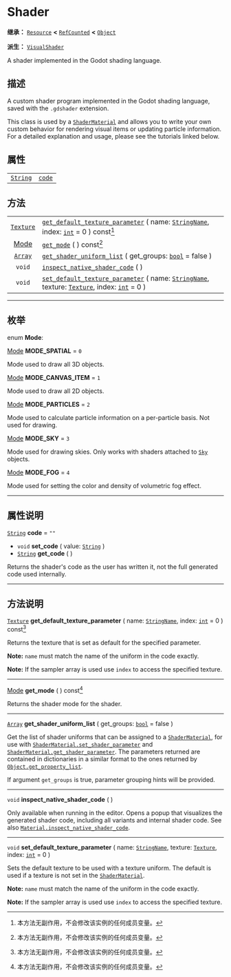 <!-- ⚠ 请勿编辑本文件 ⚠ -->
<!-- 本文档使用脚本从 WeDot 引擎源码仓库生成。 -->
<!-- 生成脚本：https://github.com/WeDot-Engine/WeDot/tree/master/doc/tools/make_md.py； -->
<!-- 原文件：https://github.com/WeDot-Engine/WeDot/tree/master/doc/classes/Shader.xml。 -->

<div id="_class_shader"></div>

# Shader

**继承：** [`Resource`](class_resource.md) **<** [`RefCounted`](class_refcounted.md) **<** [`Object`](class_object.md)

**派生：** [`VisualShader`](class_visualshader.md)

A shader implemented in the Godot shading language.

## 描述

A custom shader program implemented in the Godot shading language, saved with the `.gdshader` extension.

This class is used by a [`ShaderMaterial`](class_shadermaterial.md) and allows you to write your own custom behavior for rendering visual items or updating particle information. For a detailed explanation and usage, please see the tutorials linked below.

## 属性

|||
|:-:|:--|
| [`String`](class_string.md) | [`code`](class_shader.md#class_shader_property_code) | ``""`` |

## 方法

|||
|:-:|:--|
| [`Texture`](class_texture.md) | [`get_default_texture_parameter`](class_shader.md#class_shader_method_get_default_texture_parameter) ( name: [`StringName`](class_stringname.md), index: [`int`](class_int.md) = 0 ) const[^const]                           |
| [Mode](#enum_shader_mode)     | [`get_mode`](class_shader.md#class_shader_method_get_mode) ( ) const[^const]                                                                                                                                                 |
| [`Array`](class_array.md)     | [`get_shader_uniform_list`](class_shader.md#class_shader_method_get_shader_uniform_list) ( get_groups: [`bool`](class_bool.md) = false )                                                                                     |
| `void`                        | [`inspect_native_shader_code`](class_shader.md#class_shader_method_inspect_native_shader_code) ( )                                                                                                                           |
| `void`                        | [`set_default_texture_parameter`](class_shader.md#class_shader_method_set_default_texture_parameter) ( name: [`StringName`](class_stringname.md), texture: [`Texture`](class_texture.md), index: [`int`](class_int.md) = 0 ) |

<!-- rst-class:: classref-section-separator -->

---

## 枚举

<div id="_class_enum_shader_mode"></div>

enum **Mode**: <div id="enum_shader_mode"></div>

<div id="_class_shader_constant_mode_spatial"></div>

[Mode](#enum_shader_mode) **MODE_SPATIAL** = ``0``

Mode used to draw all 3D objects.

<div id="_class_shader_constant_mode_canvas_item"></div>

[Mode](#enum_shader_mode) **MODE_CANVAS_ITEM** = ``1``

Mode used to draw all 2D objects.

<div id="_class_shader_constant_mode_particles"></div>

[Mode](#enum_shader_mode) **MODE_PARTICLES** = ``2``

Mode used to calculate particle information on a per-particle basis. Not used for drawing.

<div id="_class_shader_constant_mode_sky"></div>

[Mode](#enum_shader_mode) **MODE_SKY** = ``3``

Mode used for drawing skies. Only works with shaders attached to [`Sky`](class_sky.md) objects.

<div id="_class_shader_constant_mode_fog"></div>

[Mode](#enum_shader_mode) **MODE_FOG** = ``4``

Mode used for setting the color and density of volumetric fog effect.

<!-- rst-class:: classref-section-separator -->

---

## 属性说明

<div id="_class_shader_property_code"></div>

[`String`](class_string.md) **code** = ``""`` <div id="class_shader_property_code"></div>

- `void` **set_code** ( value: [`String`](class_string.md) )
- [`String`](class_string.md) **get_code** ( )

Returns the shader's code as the user has written it, not the full generated code used internally.

<!-- rst-class:: classref-section-separator -->

---

## 方法说明

<div id="_class_shader_method_get_default_texture_parameter"></div>

[`Texture`](class_texture.md) **get_default_texture_parameter** ( name: [`StringName`](class_stringname.md), index: [`int`](class_int.md) = 0 ) const[^const]<div id="class_shader_method_get_default_texture_parameter"></div>

Returns the texture that is set as default for the specified parameter.

 **Note:** `name` must match the name of the uniform in the code exactly.

 **Note:** If the sampler array is used use `index` to access the specified texture.

<!-- rst-class:: classref-item-separator -->

---

<div id="_class_shader_method_get_mode"></div>

[Mode](#enum_shader_mode) **get_mode** ( ) const[^const]<div id="class_shader_method_get_mode"></div>

Returns the shader mode for the shader.

<!-- rst-class:: classref-item-separator -->

---

<div id="_class_shader_method_get_shader_uniform_list"></div>

[`Array`](class_array.md) **get_shader_uniform_list** ( get_groups: [`bool`](class_bool.md) = false )<div id="class_shader_method_get_shader_uniform_list"></div>

Get the list of shader uniforms that can be assigned to a [`ShaderMaterial`](class_shadermaterial.md), for use with [`ShaderMaterial.set_shader_parameter`](class_shadermaterial.md#class_shadermaterial_method_set_shader_parameter) and [`ShaderMaterial.get_shader_parameter`](class_shadermaterial.md#class_shadermaterial_method_get_shader_parameter). The parameters returned are contained in dictionaries in a similar format to the ones returned by [`Object.get_property_list`](class_object.md#class_object_method_get_property_list).

If argument `get_groups` is true, parameter grouping hints will be provided.

<!-- rst-class:: classref-item-separator -->

---

<div id="_class_shader_method_inspect_native_shader_code"></div>

`void` **inspect_native_shader_code** ( )<div id="class_shader_method_inspect_native_shader_code"></div>

Only available when running in the editor. Opens a popup that visualizes the generated shader code, including all variants and internal shader code. See also [`Material.inspect_native_shader_code`](class_material.md#class_material_method_inspect_native_shader_code).

<!-- rst-class:: classref-item-separator -->

---

<div id="_class_shader_method_set_default_texture_parameter"></div>

`void` **set_default_texture_parameter** ( name: [`StringName`](class_stringname.md), texture: [`Texture`](class_texture.md), index: [`int`](class_int.md) = 0 )<div id="class_shader_method_set_default_texture_parameter"></div>

Sets the default texture to be used with a texture uniform. The default is used if a texture is not set in the [`ShaderMaterial`](class_shadermaterial.md).

 **Note:** `name` must match the name of the uniform in the code exactly.

 **Note:** If the sampler array is used use `index` to access the specified texture.

[^virtual]: 本方法通常需要用户覆盖才能生效。
[^const]: 本方法无副作用，不会修改该实例的任何成员变量。
[^vararg]: 本方法除了能接受在此处描述的参数外，还能够继续接受任意数量的参数。
[^constructor]: 本方法用于构造某个类型。
[^static]: 调用本方法无需实例，可直接使用类名进行调用。
[^operator]: 本方法描述的是使用本类型作为左操作数的有效运算符。
[^bitfield]: 这个值是由下列位标志构成位掩码的整数。
[^void]: 无返回值。
